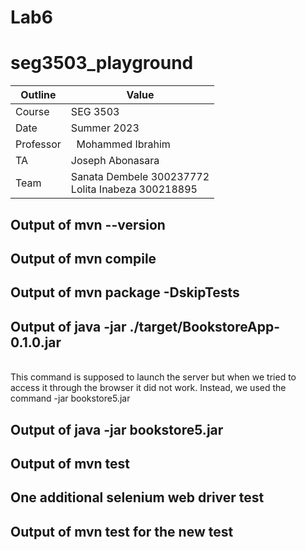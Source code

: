 # Lab6
# seg3503_playground
| Outline | Value |
| --- | --- |
| Course | SEG 3503 |
| Date | Summer 2023 |
| Professor |  Mohammed Ibrahim  |
| TA | Joseph Abonasara  |
| Team | Sanata Dembele 300237772 <br> Lolita Inabeza 300218895|


## Output of mvn --version

## Output of mvn compile

## Output of mvn package -DskipTests

## Output of java -jar ./target/BookstoreApp-0.1.0.jar

<br> This command is supposed to launch the server but when we tried to access it through the browser it did not work. Instead, we used the command -jar bookstore5.jar 

## Output of java -jar bookstore5.jar

## Output of mvn test

## One additional selenium web driver test

## Output of mvn test for the new test
